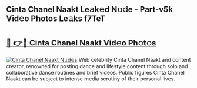 ## Cinta Chanel Naakt Le𝚊k𝚎d N𝚞𝚍e - Part-v5k Vid𝚎o Photos Le𝚊ks f7TeT

# <h2><a href="http://fbag1h.evod.top/?m=Cinta+Chanel+Naakt">🔗 👉🔴 Cinta Chanel Naakt Vid𝚎o Ph𝚘t𝚘s</a></h2>

[![Cinta Chanel Naakt N𝚞d𝚎s](https://i.imgur.com/8V9OHl7.gif)](http://fbag1h.evod.top/?m=Cinta+Chanel+Naakt)
Web celebrity Cinta Chanel Naakt and content creator, renowned for posting dance and lifestyle content through solo and collaborative dance routines and brief videos. Public figures Cinta Chanel Naakt can be subject to intense media scrutiny of their personal lives. 
